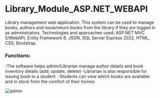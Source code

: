 # Library_Module_ASP.NET_WEBAPI
Library management web application. This system can be used to manage books, authors and issue/return books from the library if they are logged in as administrators. Technologies and approaches used: ASP.NET MVC 5/WebAPI, Entity Framework 6, JSON, SQL Server Express 2022, HTML, CSS, Bootstrap.
### Functions:
-The software helps admin/Librarian manage author details and book inventory details (add, update, delete)
-Librarian is also responsible for issuing book to a student.
-Students can view which books are available and in stock from the comfort of their homes


![admin](https://user-images.githubusercontent.com/62885127/206414851-3149fad8-2fce-4e1b-b377-24899b9785bc.PNG)
